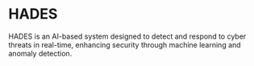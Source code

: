 # HADES
HADES is an AI-based system designed to detect and respond to cyber threats in real-time, enhancing security through machine learning and anomaly detection.
